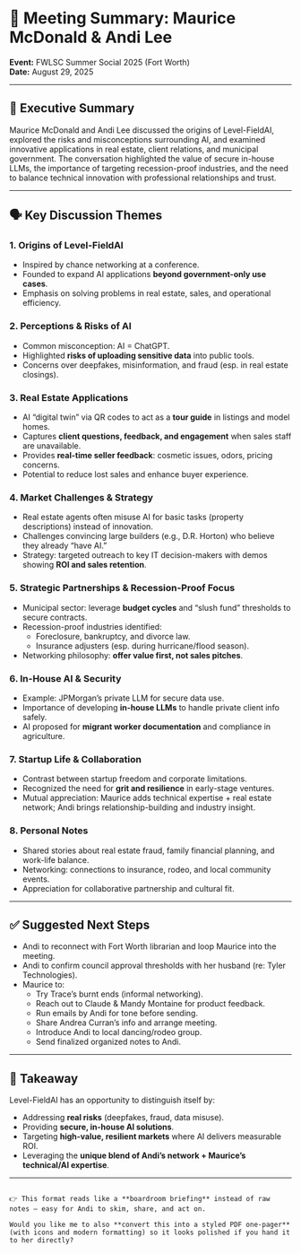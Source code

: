 # 🤝 Meeting Summary: Maurice McDonald & Andi Lee  
**Event:** FWLSC Summer Social 2025 (Fort Worth)  
**Date:** August 29, 2025  

---

## 🌟 Executive Summary  
Maurice McDonald and Andi Lee discussed the origins of Level-FieldAI, explored the risks and misconceptions surrounding AI, and examined innovative applications in real estate, client relations, and municipal government. The conversation highlighted the value of secure in-house LLMs, the importance of targeting recession-proof industries, and the need to balance technical innovation with professional relationships and trust.

---

## 🗣️ Key Discussion Themes  

### 1. Origins of Level-FieldAI  
- Inspired by chance networking at a conference.  
- Founded to expand AI applications **beyond government-only use cases**.  
- Emphasis on solving problems in real estate, sales, and operational efficiency.  

### 2. Perceptions & Risks of AI  
- Common misconception: AI = ChatGPT.  
- Highlighted **risks of uploading sensitive data** into public tools.  
- Concerns over deepfakes, misinformation, and fraud (esp. in real estate closings).  

### 3. Real Estate Applications  
- AI “digital twin” via QR codes to act as a **tour guide** in listings and model homes.  
- Captures **client questions, feedback, and engagement** when sales staff are unavailable.  
- Provides **real-time seller feedback**: cosmetic issues, odors, pricing concerns.  
- Potential to reduce lost sales and enhance buyer experience.  

### 4. Market Challenges & Strategy  
- Real estate agents often misuse AI for basic tasks (property descriptions) instead of innovation.  
- Challenges convincing large builders (e.g., D.R. Horton) who believe they already “have AI.”  
- Strategy: targeted outreach to key IT decision-makers with demos showing **ROI and sales retention**.  

### 5. Strategic Partnerships & Recession-Proof Focus  
- Municipal sector: leverage **budget cycles** and “slush fund” thresholds to secure contracts.  
- Recession-proof industries identified:  
  - Foreclosure, bankruptcy, and divorce law.  
  - Insurance adjusters (esp. during hurricane/flood season).  
- Networking philosophy: **offer value first, not sales pitches**.  

### 6. In-House AI & Security  
- Example: JPMorgan’s private LLM for secure data use.  
- Importance of developing **in-house LLMs** to handle private client info safely.  
- AI proposed for **migrant worker documentation** and compliance in agriculture.  

### 7. Startup Life & Collaboration  
- Contrast between startup freedom and corporate limitations.  
- Recognized the need for **grit and resilience** in early-stage ventures.  
- Mutual appreciation: Maurice adds technical expertise + real estate network; Andi brings relationship-building and industry insight.  

### 8. Personal Notes  
- Shared stories about real estate fraud, family financial planning, and work-life balance.  
- Networking: connections to insurance, rodeo, and local community events.  
- Appreciation for collaborative partnership and cultural fit.  

---

## ✅ Suggested Next Steps  
- Andi to reconnect with Fort Worth librarian and loop Maurice into the meeting.  
- Andi to confirm council approval thresholds with her husband (re: Tyler Technologies).  
- Maurice to:  
  - Try Trace’s burnt ends (informal networking).  
  - Reach out to Claude & Mandy Montaine for product feedback.  
  - Run emails by Andi for tone before sending.  
  - Share Andrea Curran’s info and arrange meeting.  
  - Introduce Andi to local dancing/rodeo group.  
  - Send finalized organized notes to Andi.  

---

## 📌 Takeaway  
Level-FieldAI has an opportunity to distinguish itself by:  
- Addressing **real risks** (deepfakes, fraud, data misuse).  
- Providing **secure, in-house AI solutions**.  
- Targeting **high-value, resilient markets** where AI delivers measurable ROI.  
- Leveraging the **unique blend of Andi’s network + Maurice’s technical/AI expertise**.  

---
```

👉 This format reads like a **boardroom briefing** instead of raw notes — easy for Andi to skim, share, and act on.

Would you like me to also **convert this into a styled PDF one-pager** (with icons and modern formatting) so it looks polished if you hand it to her directly?
